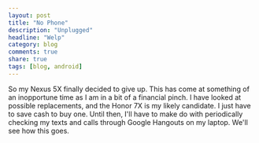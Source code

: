 ```yaml
---
layout: post
title: "No Phone"
description: "Unplugged"
headline: "Welp"
category: blog
comments: true
share: true
tags: [blog, android]
---
```

So my Nexus 5X finally decided to give up.  This has come at something of an inopportune time as I am in a bit of a financial pinch.  I have looked at possible replacements, and the Honor 7X is my likely candidate.  I just have to save cash to buy one.  Until then, I'll have to make do with periodically checking my texts and calls through Google Hangouts on my laptop.  We'll see how this goes.
